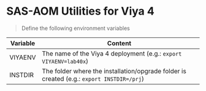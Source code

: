 # SAS-AOM Utilities for Viya 4

> Define the following environment variables 

|Variable   |Content|
|-----------|-------|
|VIYAENV    | The name of the Viya 4 deployment (e.g.: `export VIYAENV=lab40x`)|
|INSTDIR    | The folder where the installation/opgrade folder is created (e.g.: `export INSTDIR=/prj`)|


